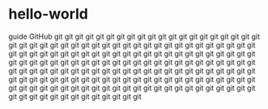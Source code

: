# hello-world
guide GitHub
git git git git git git git git git git git git git git git git git git git git git git git git git git git git git git git git git git git git git git git git git git git git git git git git git git git git git git git git git git git git git git git git git git git git git git git git git git git git git git git git git git git git git git git git git git git git git git git git git git git git git git git git git git git git git git git git git git git git git git git git git git git git git git git git git git git git git git git git git git git git git git git git git git git git git git git git git git git git git git git git git git git git git git git git git git git git git git git git git 
